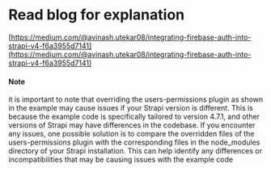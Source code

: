 # Read blog for explanation
[https://medium.com/@avinash.utekar08/integrating-firebase-auth-into-strapi-v4-f6a3955d7141](https://medium.com/@avinash.utekar08/integrating-firebase-auth-into-strapi-v4-f6a3955d7141)


#### Note
it is important to note that overriding the users-permissions plugin as shown in the example may cause issues if your Strapi version is different. This is because the example code is specifically tailored to version 4.7.1, and other versions of Strapi may have differences in the codebase.
If you encounter any issues, one possible solution is to compare the overridden files of the users-permissions plugin with the corresponding files in the node_modules directory of your Strapi installation. This can help identify any differences or incompatibilities that may be causing issues with the example code
